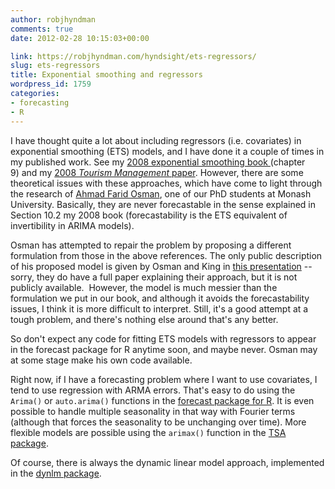 ```yaml
---
author: robjhyndman
comments: true
date: 2012-02-28 10:15:03+00:00

link: https://robjhyndman.com/hyndsight/ets-regressors/
slug: ets-regressors
title: Exponential smoothing and regressors
wordpress_id: 1759
categories:
- forecasting
- R
---
```


I have thought quite a lot about including regressors (i.e. covariates) in exponential smoothing (ETS) models, and I have done it a couple of times in my published work. See my [2008 exponential smoothing book ](http://www.exponentialsmoothing.net)(chapter 9) and my [2008 _Tourism Management_ paper](http://dx.doi.org/10.1016/j.tourman.2007.04.009). However, there are some theoretical issues with these approaches, which have come to light through the research of [Ahmad Farid Osman](http://umexpert.um.edu.my/papar_cv.php?id=AAAJxnAAQAAAGGQAAE), one of our PhD students at Monash University. Basically, they are never forecastable in the sense explained in Section 10.2 my 2008 book (forecastability is the ETS equivalent of invertibility in ARIMA models).

Osman has attempted to repair the problem by proposing a different formulation from those in the above references. The only public description of his proposed model is given by Osman and King in [this presentation](http://www.forecasters.org/submissions/OSMANAHMADFARIDISF2011.pdf) -- sorry, they do have a full paper explaining their approach, but it is not publicly available.  However, the model is much messier than the formulation we put in our book, and although it avoids the forecastability issues, I think it is more difficult to interpret. Still, it's a good attempt at a tough problem, and there's nothing else around that's any better.

So don't expect any code for fitting ETS models with regressors to appear in the forecast package for R anytime soon, and maybe never. Osman may at some stage make his own code available.

Right now, if I have a forecasting problem where I want to use covariates, I tend to use regression with ARMA errors. That's easy to do using the `Arima()` or `auto.arima()` functions in the [forecast package for R](http://github.com/robjhyndman/forecast/). It is even possible to handle multiple seasonality in that way with Fourier terms (although that forces the seasonality to be unchanging over time). More flexible models are possible using the `arimax()` function in the [TSA package](http://cran.r-project.org/package=TSA).

Of course, there is always the dynamic linear model approach, implemented in the [dynlm package](http://cran.r-project.org/package=dynlm).
